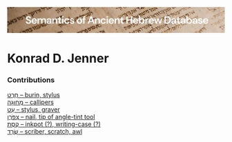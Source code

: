 <html><body><img id="banner" src="../../images/banners/banner.png" alt="banner" /></body></html>

# **Konrad D. Jenner**


### Contributions
[חֶרֶט – burin, stylus](../words/cheret.md)<br>[מְחוּגָה – callipers](../words/mchugah.md)<br>[עֵט – stylus, graver](../words/3et.md)<br>[צִפֹּרֶן – nail, tip of angle-tint tool](../words/tsipporen.md)<br>[קֶסֶת – inkpot (?), writing-case (?)](../words/qeseth.md)<br>[שֶׂרֶד – scriber, scratch, awl](../words/cered.md)<br>